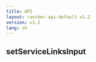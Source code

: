 ```yaml
---
title: API
layout: rancher-api-default-v1.2
version: v1.2
lang: zh
---
```


## setServiceLinksInput





